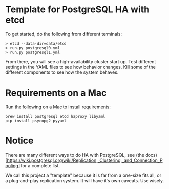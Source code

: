 # Template for PostgreSQL HA with etcd

To get started, do the following from different terminals:

```
> etcd --data-dir=data/etcd
> run.py postgresql0.yml
> run.py postgresql1.yml
```

From there, you will see a high-availability cluster start up. Test
different settings in the YAML files to see how behavior changes.  Kill
some of the different components to see how the system behaves.

# Requirements on a Mac

Run the following on a Mac to install requirements:

```
brew install postgresql etcd haproxy libyaml
pip install psycopg2 pyyaml
```

# Notice

There are many different ways to do HA with PostgreSQL, see (the
docs)[https://wiki.postgresql.org/wiki/Replication,_Clustering,_and_Connection_Pooling] for a complete list.

We call this project a "template" because it is far from a one-size fits
all, or a plug-and-play replication system.  It will have it's own
caveats.  Use wisely.
